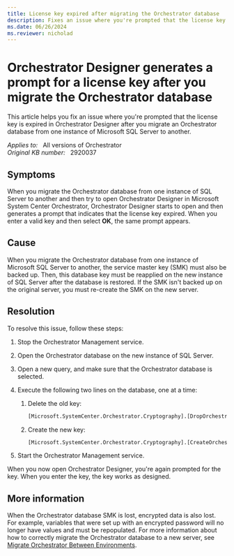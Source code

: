 ```yaml
---
title: License key expired after migrating the Orchestrator database
description: Fixes an issue where you're prompted that the license key is expired in Orchestrator Designer after you migrate an Orchestrator database from one instance of SQL Server to another.
ms.date: 06/26/2024
ms.reviewer: nicholad
---
```

# Orchestrator Designer generates a prompt for a license key after you migrate the Orchestrator database

This article helps you fix an issue where you're prompted that the license key is expired in Orchestrator Designer after you migrate an Orchestrator database from one instance of Microsoft SQL Server to another.

_Applies to:_ &nbsp; All versions of Orchestrator  
_Original KB number:_ &nbsp; 2920037

## Symptoms

When you migrate the Orchestrator database from one instance of SQL Server to another and then try to open Orchestrator Designer in Microsoft System Center Orchestrator, Orchestrator Designer starts to open and then generates a prompt that indicates that the license key expired. When you enter a valid key and then select **OK**, the same prompt appears.

## Cause

When you migrate the Orchestrator database from one instance of Microsoft SQL Server to another, the service master key (SMK) must also be backed up. Then, this database key must be reapplied on the new instance of SQL Server after the database is restored. If the SMK isn't backed up on the original server, you must re-create the SMK on the new server.

## Resolution

To resolve this issue, follow these steps:

1. Stop the Orchestrator Management service.
2. Open the Orchestrator database on the new instance of SQL Server.
3. Open a new query, and make sure that the Orchestrator database is selected.
4. Execute the following two lines on the database, one at a time:

   1. Delete the old key:

      ```sql
      [Microsoft.SystemCenter.Orchestrator.Cryptography].[DropOrchestratorKeys]
      ```

   2. Create the new key:

      ```sql
      [Microsoft.SystemCenter.Orchestrator.Cryptography].[CreateOrchestratorKeys]
      ```

5. Start the Orchestrator Management service.

When you now open Orchestrator Designer, you're again prompted for the key. When you enter the key, the key works as designed.

## More information

When the Orchestrator database SMK is lost, encrypted data is also lost. For example, variables that were set up with an encrypted password will no longer have values and must be repopulated. For more information about how to correctly migrate the Orchestrator database to a new server, see [Migrate Orchestrator Between Environments](/previous-versions/system-center/system-center-2012-R2/hh913929(v=sc.12)?redirectedfrom=MSDN).
